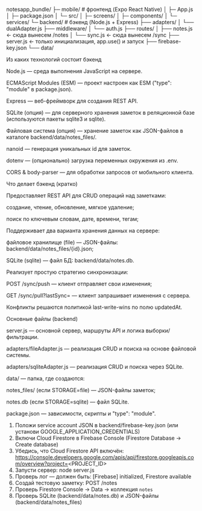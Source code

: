 notesapp_bundle/
├─ mobile/                      # фронтенд (Expo React Native)
│  ├─ App.js
│  ├─ package.json
│  └─ src/
│     ├─ screens/
│     ├─ components/
│     └─ services/
└─ backend/                     # бэкенд (Node.js + Express)
├── adapters/
│   └── dualAdapter.js
├── middleware/
│   └── auth.js
├── routes/
│   ├── notes.js       ← сюда вынесем /notes
│   └── sync.js        ← сюда вынесем /sync
├── server.js          ← только инициализация, app.use() и запуск
├── firebase-key.json
└── data/


Из каких технологий состоит бэкенд

Node.js — среда выполнения JavaScript на сервере.

ECMAScript Modules (ESM) — проект настроен как ESM ("type": "module" в package.json).

Express — веб-фреймворк для создания REST API.

SQLite (опция) — для серверного хранения заметок в реляционной базе (используются пакеты sqlite3 и sqlite).

Файловая система (опция) — хранение заметок как JSON-файлов в каталоге backend/data/notes_files/.

nanoid — генерация уникальных id для заметок.

dotenv — (опционально) загрузка переменных окружения из .env.

CORS & body-parser — для обработки запросов от мобильного клиента.

Что делает бэкенд (кратко)

Предоставляет REST API для CRUD операций над заметками:

создание, чтение, обновление, мягкое удаление;

поиск по ключевым словам, дате, времени, тегам;

Поддерживает два варианта хранения данных на сервере:

файловое хранилище (file) — JSON-файлы: backend/data/notes_files/{id}.json;

SQLite (sqlite) — файл БД: backend/data/notes.db.

Реализует простую стратегию синхронизации:

POST /sync/push — клиент отправляет свои изменения;

GET /sync/pull?lastSync=<ms> — клиент запрашивает изменения с сервера.

Конфликты решаются политикой last-write-wins по полю updatedAt.

Основные файлы (backend)

server.js — основной сервер, маршруты API и логика выборки/фильтрации.

adapters/fileAdapter.js — реализация CRUD и поиска на основе файловой системы.

adapters/sqliteAdapter.js — реализация CRUD и поиска через SQLite.

data/ — папка, где создаются:

notes_files/ (если STORAGE=file) — JSON-файлы заметок;

notes.db (если STORAGE=sqlite) — файл SQLite.

package.json — зависимости, скрипты и "type": "module".



1. Положи service account JSON в backend/firebase-key.json (или установи GOOGLE_APPLICATION_CREDENTIALS)
2. Включи Cloud Firestore в Firebase Console (Firestore Database → Create database)
3. Убедись, что Cloud Firestore API включён: https://console.developers.google.com/apis/api/firestore.googleapis.com/overview?project=<PROJECT_ID>
4. Запусти сервер: node server.js
5. Проверь лог — должен быть: [Firebase] initialized, Firestore available
6. Создай тестовую заметку: POST /notes
7. Проверь Firestore Console → Data → коллекция `notes`
8. Проверь SQLite (backend/data/notes.db) и JSON-файлы (backend/data/notes_files)
